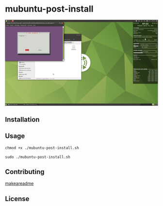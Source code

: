 # mubuntu-post-install

![This is an image](capture.jpg)

## Installation

## Usage

```
chmod +x ./mubuntu-post-install.sh
```

```
sudo ./mubuntu-post-install.sh
```

## Contributing
[makeareadme](https://www.makeareadme.com/)

## License

